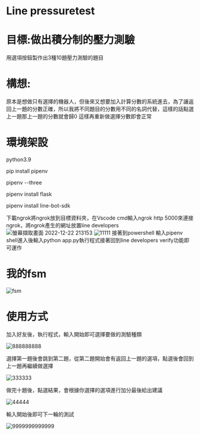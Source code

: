 # Line pressuretest
# 目標:做出積分制的壓力測驗
用選項按鈕製作出3種10題壓力測驗的題目
# 構想:
原本是想做只有選擇的機器人，但後來又想要加入計算分數的系統進去，為了讓返回上一題的分數正確，所以我將不同題目的分數用不同的名詞代替，這樣的話點選上一題那上一題的分數就會歸0
這樣再重新做選擇分數即會正常
# 環境架設
python3.9

pip install pipenv

pipenv --three

pipenv install flask

pipenv install line-bot-sdk

下載ngrok將ngrok放到目標資料夾，在Vscode cmd輸入ngrok http 5000來連接ngrok，將ngrok產生的網址放置line developers
![螢幕擷取畫面 2022-12-22 213153](https://user-images.githubusercontent.com/120545242/209145362-02f52a04-4fa2-4bcd-ae1a-67b7d6798a1f.png)
![11111](https://user-images.githubusercontent.com/120545242/209146217-abe64db4-e106-45f3-924c-ee0013626704.png)
接著到powershell 輸入pipenv shell進入後輸入python app.py執行程式接著回到line developers verify功能即可運作
# 我的fsm
![fsm](https://user-images.githubusercontent.com/120545242/209146703-6c108b44-5c3e-43ca-9f05-796f9d4bea76.png)
# 使用方式
加入好友後，執行程式，輸入開始即可選擇要做的測驗種類

![888888888](https://user-images.githubusercontent.com/120545242/209458412-bd0ca6a6-9973-44a6-9036-1b7dccdbe523.png)

選擇第一題後會跳到第二題，從第二題開始會有返回上一題的選項，點選後會回到上一題再繼續做選擇

![333333](https://user-images.githubusercontent.com/120545242/209147901-2164e0ec-7647-47b2-8348-3d713f63bff4.png)

做完十題後，點選結果，會根據你選擇的選項進行加分最後給出建議

![44444](https://user-images.githubusercontent.com/120545242/209148396-04f9502f-ad12-409a-a0bf-4f895d510fd5.png)

輸入開始後即可下一輪的測試

![9999999999999](https://user-images.githubusercontent.com/120545242/209458433-dd7debef-9d89-4dfa-9c72-0c55f290a980.png)


